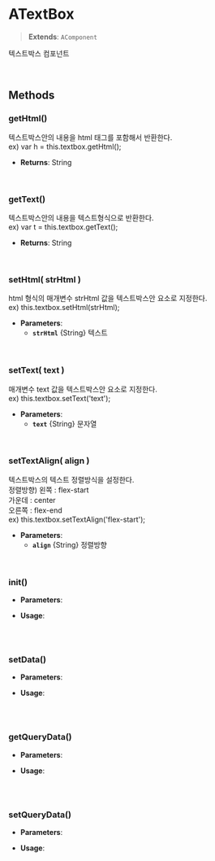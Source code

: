 # ATextBox
> **Extends**: `AComponent`

텍스트박스 컴포넌트

<br/>

## Methods

### getHtml()

텍스트박스안의 내용을 html 태그를 포함해서 반환한다.<br/>ex) var h = this.textbox.getHtml();

* **Returns**: String

<br/>

### getText()

텍스트박스안의 내용을 텍스트형식으로 반환한다.<br/>ex) var t = this.textbox.getText();

* **Returns**: String

<br/>

### setHtml( strHtml )

html 형식의 매개변수 strHtml 값을 텍스트박스안 요소로 지정한다.<br/>ex) this.textbox.setHtml(strHtml);

* **Parameters**: 
	* **`strHtml`** {String} 텍스트

<br/>

### setText( text )

매개변수 text 값을 텍스트박스안 요소로 지정한다.<br/>ex) this.textbox.setText('text');

* **Parameters**: 
	* **`text`** {String} 문자열

<br/>

### setTextAlign( align )

텍스트박스의 텍스트 정렬방식을 설정한다.<br/>정렬방향) 왼쪽 : flex-start<br/>    가운데 : center<br/>    오른쪽 : flex-end<br/>ex) this.textbox.setTextAlign('flex-start');

* **Parameters**: 
	* **`align`** {String} 정렬방향

<br/>

### init()



* **Parameters**: 

* **Usage**: 
```js

```

<br/>

### setData()



* **Parameters**: 

* **Usage**: 
```js

```

<br/>

### getQueryData()



* **Parameters**: 

* **Usage**: 
```js

```

<br/>

### setQueryData()



* **Parameters**: 

* **Usage**: 
```js

```

<br/>
